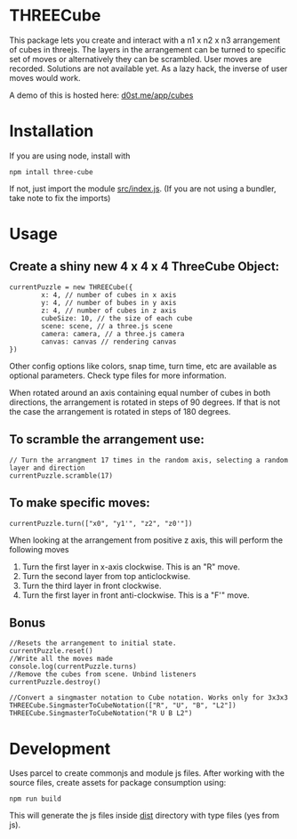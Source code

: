 # THREECube

This package lets you create and interact with a n1 x n2 x n3 arrangement of cubes in threejs. The layers in the arrangement can be turned to specific set of moves or alternatively they can be scrambled. User moves are recorded. Solutions are not available yet. As a lazy hack, the inverse of user moves would work.

A demo of this is hosted here:
[d0st.me/app/cubes](https://d0st.me/app/cubes)

# Installation 
If you are using node, install with

```
npm intall three-cube
```

If not, just import the module [src/index.js](https://github.com/d-0-s-t/three-cube/blob/master/src/three-cube.js). (If you are not using a bundler, take note to fix the imports)

# Usage

## Create a shiny new 4 x 4 x 4 ThreeCube Object:

```
currentPuzzle = new THREECube({
		x: 4, // number of cubes in x axis
		y: 4, // number of bubes in y axis
		z: 4, // number of cubes in z axis
		cubeSize: 10, // the size of each cube
		scene: scene, // a three.js scene
		camera: camera, // a three.js camera
		canvas: canvas // rendering canvas
})
```
Other config options like colors, snap time, turn time, etc are available as optional parameters. Check type files for more information.

When rotated around an axis containing equal number of cubes in both directions, the arrangement is rotated in steps of 90 degrees. If that is not the case the arrangement is rotated in steps of 180 degrees.

## To scramble the arrangement use:
```
// Turn the arrangment 17 times in the random axis, selecting a random layer and direction
currentPuzzle.scramble(17) 
```

## To make specific moves:
```
currentPuzzle.turn(["x0", "y1'", "z2", "z0'"])
```
When looking at the arrangement from positive z axis, this will perform the following moves

1. Turn the first layer in x-axis clockwise. This is an "R" move.
2. Turn the second layer from top anticlockwise.
3. Turn the third layer in front clockwise.
4. Turn the first layer in front anti-clockwise. This is a "F'" move.

## Bonus

```
//Resets the arrangement to initial state.
currentPuzzle.reset()
//Write all the moves made
console.log(currentPuzzle.turns) 
//Remove the cubes from scene. Unbind listeners
currentPuzzle.destroy()

//Convert a singmaster notation to Cube notation. Works only for 3x3x3
THREECube.SingmasterToCubeNotation(["R", "U", "B", "L2"])
THREECube.SingmasterToCubeNotation("R U B L2")
```

# Development

Uses parcel to create commonjs and module js files. After working with the source files, create assets for package consumption using:

```
npm run build 
```

This will generate the js files inside [dist](https://github.com/d-0-s-t/three-cube/blob/master/dist) directory with type files (yes from js).